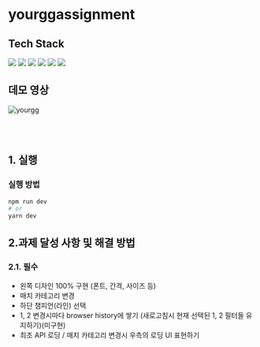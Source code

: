 # yourggassignment

## Tech Stack

<div>
    <img src="https://img.shields.io/badge/Next.js-61DAFB?style=for-the-badge&logo=next.js&logoColor=black">
    <img src="https://img.shields.io/badge/javascript-F7DF1E?style=for-the-badge&logo=javascript&logoColor=black">
    <img src="https://img.shields.io/badge/styled components-DB7093?style=for-the-badge&logo=styled-components&logoColor=white">
    <img src="https://img.shields.io/badge/TypeScript-3178c6?style=for-the-badge&logo=TypeScript&logoColor=white">
    <img src="https://img.shields.io/badge/ReactQuery-FF4154?style=for-the-badge&logo=ReactQuery&logoColor=white">
     <img src="https://img.shields.io/badge/Chart.js-FF6384?style=for-the-badge&logo=Chart.js&logoColor=white">
</div>

## 데모 영상

![yourgg](https://user-images.githubusercontent.com/97820540/193232580-aa01e528-0943-46ad-917f-7b43e3edffdf.gif)

<br />
<br />
 
## 1. 실행
### 실행 방법

```bash
npm run dev
# or
yarn dev
```

## 2.과제 달성 사항 및 해결 방법

### 2.1. 필수

- 왼쪽 디자인 100% 구현 (폰트, 간격, 사이즈 등)
- 매치 카테고리 변경
- 하단 챔피언(라인) 선택
- 1, 2 변경시마다 browser history에 쌓기 (새로고침시 현재 선택된 1, 2 필터들 유지하기)(미구현)
- 최초 API 로딩 / 매치 카테고리 변경시 우측의 로딩 UI 표현하기

